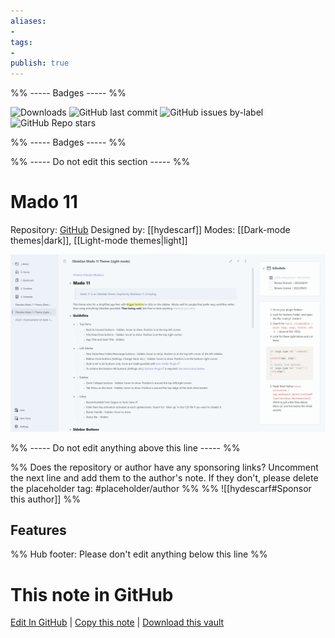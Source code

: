 ```yaml
---
aliases:
- 
tags: 
- 
publish: true
---
```


%% ----- Badges ----- %%

![Downloads](https://img.shields.io/badge/downloads-2167-573E7A?style=for-the-badge&logo=)
![GitHub last commit](https://img.shields.io/github/last-commit/hydescarf/Obsidian-Theme-Mado-11?color=573E7A&label=last%20update&logo=github&style=for-the-badge)
![GitHub issues by-label](https://img.shields.io/github/issues/hydescarf/Obsidian-Theme-Mado-11/help%20wanted?color=573E7A&logo=github&style=for-the-badge) 
![GitHub Repo stars](https://img.shields.io/github/stars/hydescarf/Obsidian-Theme-Mado-11?color=573E7A&logo=github&style=for-the-badge)

%% ----- Badges ----- %%

%% ----- Do not edit this section ----- %%

# Mado 11

Repository: [GitHub](https://github.com/hydescarf/Obsidian-Theme-Mado-11)
Designed by: [[hydescarf]]
Modes: [[Dark-mode themes|dark]], [[Light-mode themes|light]]



![screenshot](https://github.com/hydescarf/Obsidian-Theme-Mado-11/raw/main/cover.png)

%% ----- Do not edit anything above this line ----- %% 

%% Does the repository or author have any sponsoring links? Uncomment the next line and add them to the author's note. If they don't, please delete the placeholder tag: #placeholder/author %%
%% ![[hydescarf#Sponsor this author]] %%


## Features



%% Hub footer: Please don't edit anything below this line %%

# This note in GitHub

<span class="git-footer">[Edit In GitHub](https://github.dev/obsidian-community/obsidian-hub/blob/main/02%20-%20Community%20Expansions/02.05%20All%20Community%20Expansions/Themes/Mado%2011.md "git-hub-edit-note") | [Copy this note](https://raw.githubusercontent.com/obsidian-community/obsidian-hub/main/02%20-%20Community%20Expansions/02.05%20All%20Community%20Expansions/Themes/Mado%2011.md "git-hub-copy-note") | [Download this vault](https://github.com/obsidian-community/obsidian-hub/archive/refs/heads/main.zip "git-hub-download-vault") </span>
